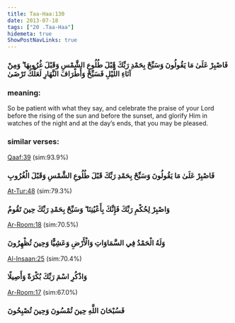 ```yaml
---
title: Taa-Haa:130
date: 2013-07-18
tags: ["20 .Taa-Haa"]
hidemeta: true 
ShowPostNavLinks: true 
---
```

### فَاصْبِرْ عَلَىٰ مَا يَقُولُونَ وَسَبِّحْ بِحَمْدِ رَبِّكَ قَبْلَ طُلُوعِ الشَّمْسِ وَقَبْلَ غُرُوبِهَا ۖ وَمِنْ آنَاءِ اللَّيْلِ فَسَبِّحْ وَأَطْرَافَ النَّهَارِ لَعَلَّكَ تَرْضَىٰ
### meaning: 
So be patient with what they say, and celebrate the praise of your Lord before the rising of the sun and before the sunset, and glorify Him in watches of the night and at the day’s ends, that you may be pleased.
### similar verses: 

[Qaaf:39](/50/39) (sim:93.9%)

### فَاصْبِرْ عَلَىٰ مَا يَقُولُونَ وَسَبِّحْ بِحَمْدِ رَبِّكَ قَبْلَ طُلُوعِ الشَّمْسِ وَقَبْلَ الْغُرُوبِ

[At-Tur:48](/52/48) (sim:79.3%)

### وَاصْبِرْ لِحُكْمِ رَبِّكَ فَإِنَّكَ بِأَعْيُنِنَا ۖ وَسَبِّحْ بِحَمْدِ رَبِّكَ حِينَ تَقُومُ

[Ar-Room:18](/30/18) (sim:70.5%)

### وَلَهُ الْحَمْدُ فِي السَّمَاوَاتِ وَالْأَرْضِ وَعَشِيًّا وَحِينَ تُظْهِرُونَ

[Al-Insaan:25](/76/25) (sim:70.4%)

### وَاذْكُرِ اسْمَ رَبِّكَ بُكْرَةً وَأَصِيلًا

[Ar-Room:17](/30/17) (sim:67.0%)

### فَسُبْحَانَ اللَّهِ حِينَ تُمْسُونَ وَحِينَ تُصْبِحُونَ
